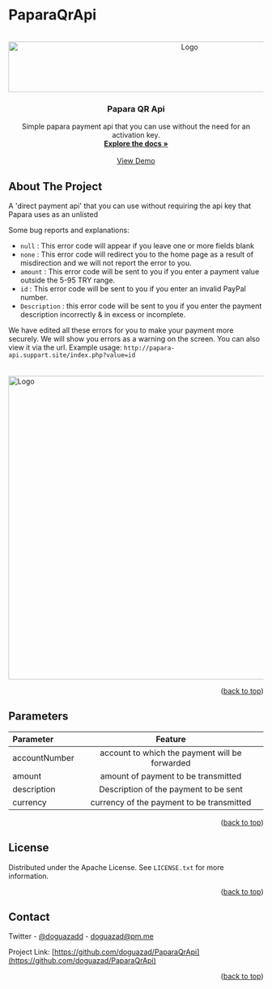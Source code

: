 # PaparaQrApi
<div id="top"></div>
<!--
*** Thanks for checking out the Best-README-Template. If you have a suggestion
*** that would make this better, please fork the repo and create a pull request
*** or simply open an issue with the tag "enhancement".
*** Don't forget to give the project a star!
*** Thanks again! Now go create something AMAZING! :D
-->



<!-- PROJECT SHIELDS -->
<!--
*** I'm using markdown "reference style" links for readability.
*** Reference links are enclosed in brackets [ ] instead of parentheses ( ).
*** See the bottom of this document for the declaration of the reference variables
*** for contributors-url, forks-url, etc. This is an optional, concise syntax you may use.
*** https://www.markdownguide.org/basic-syntax/#reference-style-links
-->




<!-- PROJECT LOGO -->
<br />
<div align="center">
  <a href="https://github.com/doguazad/PaparaQrApi/">
    <img src="https://merchant-api.papara.com/assets/img/paparaDeveloperLogo.png?v=1" alt="Logo" width="700" height="100">
  </a>

  <h3 align="center">Papara QR Api</h3>

  <p align="center">
    Simple papara payment api that you can use without the need for an activation key.
    <br />
    <a href="https://github.com/doguazad/PaparaQrApi/"><strong>Explore the docs »</strong></a>
    <br />
    <br />
    <a href="http://papara-api.suppart.site/">View Demo</a>
  </p>
</div>



<!-- ABOUT THE PROJECT -->
## About The Project



A 'direct payment api' that you can use without requiring the api key that Papara uses as an unlisted

Some bug reports and explanations:
* ```null``` : This error code will appear if you leave one or more fields blank
* ```none``` : This error code will redirect you to the home page as a result of misdirection and we will not report the error to you.
* ```amount``` : This error code will be sent to you if you enter a payment value outside the 5-95 TRY range.
* ```id``` : This error code will be sent to you if you enter an invalid PayPal number.
* ```Description``` : this error code will be sent to you if you enter the payment description incorrectly & in excess or incomplete. 


We have edited all these errors for you to make your payment more securely. We will show you errors as a warning on the screen. You can also view it via the url. Example usage:
```http://papara-api.suppart.site/index.php?value=id```
<br /><br /><br />
 <img src="https://raw.githubusercontent.com/doguazad/PaparaQrApi/main/ss.png" alt="Logo" width="1100" height="600">
<p align="right">(<a href="#top">back to top</a>)</p>



<!-- LICENSE -->
## Parameters

| Parameter  | Feature  | 
| :------------ |:---------------:|
| accountNumber      | account to which the payment will be forwarded | 
| amount      | amount of payment to be transmitted        |   
| description | Description of the payment to be sent        |  
| currency  | currency of the payment to be transmitted|

<p align="right">(<a href="#top">back to top</a>)</p>

<!-- LICENSE -->
## License

Distributed under the Apache License. See `LICENSE.txt` for more information.

<p align="right">(<a href="#top">back to top</a>)</p>




<!-- CONTACT -->
## Contact

Twitter - [@doguazadd](https://twitter.com/doguazadd) - doguazad@pm.me

Project Link: [https://github.com/doguazad/PaparaQrApi](https://github.com/doguazad/PaparaQrApi)

<p align="right">(<a href="#top">back to top</a>)</p>




